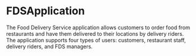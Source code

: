 # FDSApplication
The Food Delivery Service application allows customers to order food from restaurants and have them delivered to their locations by delivery riders. The application supports four types of users: customers, restaurant staff, delivery riders, and FDS managers.
